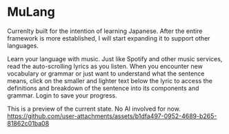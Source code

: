 # MuLang
Currenlty built for the intention of learning Japanese. After the entire framework is more established, I will start expanding it to support other languages.

Learn your language with music. Just like Spotify and other music services, read the auto-scrolling lyrics as you listen. When you encounter new vocabulary or grammar or just want to understand what the sentence means, click on the smaller and lighter text below the lyric to access the definitions and breakdown of the sentence into its components and grammar. Login to save your progress.

This is a preview of the current state. No AI involved for now.
https://github.com/user-attachments/assets/b1dfa497-0952-4689-b265-81862c01ba08
